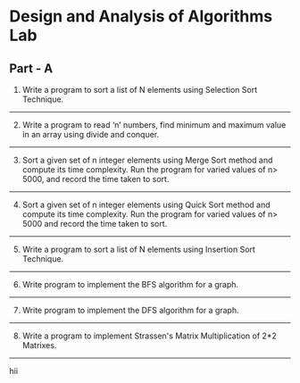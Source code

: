 # Design and Analysis of Algorithms Lab
## Part - A
1. Write a program to sort a list of N elements using Selection Sort Technique.
---
2. Write a program to read ‘n’ numbers, find minimum and maximum value in an array using divide and conquer.
---
3. Sort a given set of n integer elements using Merge Sort method and compute its time complexity. Run the program for varied values of n> 5000, and record the time taken to sort.
---
4. Sort a given set of n integer elements using Quick Sort method and compute its time complexity. Run the program for varied values of n> 5000 and record the time taken to sort.
---
5. Write a program to sort a list of N elements using Insertion Sort Technique.
---
6. Write program to implement the BFS algorithm for a graph.
---
7. Write program to implement the DFS algorithm for a graph.
---
8. Write a program to implement Strassen's Matrix Multiplication of 2*2 Matrixes.
---
hii 